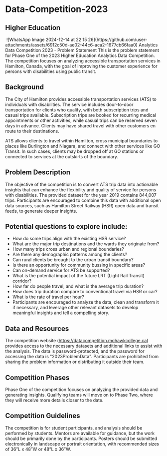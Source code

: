 # Data-Competition-2023

## Higher Education 
<img>
![WhatsApp Image 2024-12-14 at 22 15 26](https://github.com/user-attachments/assets/6912c50d-ae02-44c6-aca2-1677cb66faa0)
</img>
Analytics Data Competition 2023 - Problem Statement
This is the problem statement for Phase One of the 2023 Higher Education Analytics Data Competition. The competition focuses on analyzing accessible transportation services in Hamilton, Canada, with the goal of improving the customer experience for persons with disabilities using public transit.

## Background
The City of Hamilton provides accessible transportation services (ATS) to individuals with disabilities. The service includes door-to-door transportation for clients who qualify, with both subscription trips and casual trips available. Subscription trips are booked for recurring medical appointments or other activities, while casual trips can be reserved seven days in advance. Clients may have shared travel with other customers en route to their destinations.

ATS allows clients to travel within Hamilton, cross municipal boundaries to places like Burlington and Niagara, and connect with other services like GO Transit. In such cases, clients may be dropped off at GO stations or connected to services at the outskirts of the boundary.

## Problem Description
The objective of the competition is to convert ATS trip data into actionable insights that can enhance the flexibility and quality of service for persons with disabilities. The provided dataset for the year 2019 contains 844,007 trips. Participants are encouraged to combine this data with additional open data sources, such as Hamilton Street Railway (HSR) open data and transit feeds, to generate deeper insights.

## Potential questions to explore include:

- How do some trips align with the existing HSR service?
- What are the major trip destinations and the wards they originate from?
- How many trips cross urban and regional boundaries?
- Are there any demographic patterns among the clients?
- Can rural clients be brought to the urban transit boundary?
- Is there an opportunity for community bussing in specific areas?
- Can on-demand service for ATS be supported?
- What is the potential impact of the future LRT (Light Rail Transit) corridor?
- How far do people travel, and what is the average trip duration?
- How does trip duration compare to conventional travel via HSR or car?
- What is the rate of travel per hour?
- Participants are encouraged to analyze the data, clean and transform it if necessary, and leverage other relevant datasets to develop meaningful insights and tell a compelling story.

## Data and Resources
The competition website (https://datacompetition.mohawkcollege.ca) provides access to the necessary datasets and additional links to assist with the analysis. The data is password-protected, and the password for accessing the data is "2023ProblemData". Participants are prohibited from sharing the problem information or distributing it outside their team.

## Competition Phases
Phase One of the competition focuses on analyzing the provided data and generating insights. Qualifying teams will move on to Phase Two, where they will receive more details closer to the date.

## Competition Guidelines
The competition is for student participants, and analysis should be performed by students.
Mentors are available for guidance, but the work should be primarily done by the participants.
Posters should be submitted electronically in landscape or portrait orientation, with recommended sizes of 36”L x 48”W or 48”L x 36”W.
